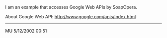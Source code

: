 I am an example that accesses Google Web APIs by SoapOpera.

About Google Web API:
http://www.google.com/apis/index.html

---
MU 5/12/2002 00:51